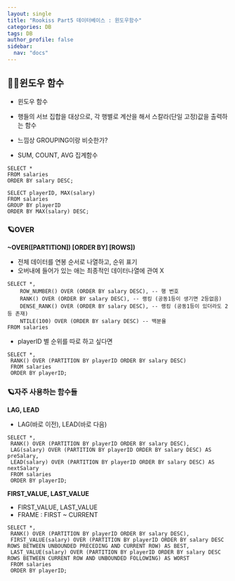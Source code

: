 ```yaml
---
layout: single
title: "Rookiss Part5 데이터베이스 : 윈도우함수"
categories: DB
tags: DB
author_profile: false
sidebar:
  nav: "docs"
---
```



## 🙇‍♀️윈도우 함수


* 윈도우 함수
* 행들의 서브 집합을 대상으로, 각 행별로 계산을 해서 스칼라(단일 고정)값을 출력하는 함수

* 느낌상 GROUPING이랑 비슷한가?
* SUM, COUNT, AVG 집계함수

```
SELECT *
FROM salaries
ORDER BY salary DESC;

SELECT playerID, MAX(salary)
FROM salaries
GROUP BY playerID
ORDER BY MAX(salary) DESC;
```


### 🪐OVER


**~OVER([PARTITION]) [ORDER BY] [ROWS])**

* 전체 데이터를 연봉 순서로 나열하고, 순위 표기
* 오버내에 들어가 있는 애는 최종적인 데이터나열에 관여 X
```
SELECT *,
	ROW_NUMBER() OVER (ORDER BY salary DESC), -- 행 번호
	RANK() OVER (ORDER BY salary DESC), -- 랭킹 (공동1등이 생기면 2등없음)
	DENSE_RANK() OVER (ORDER BY salary DESC), -- 랭킹 (공동1등이 있더라도 2등 존재)
	NTILE(100) OVER (ORDER BY salary DESC) -- 백분율
FROM salaries
```


* playerID 별 순위를 따로 하고 싶다면
```
SELECT *,
 RANK() OVER (PARTITION BY playerID ORDER BY salary DESC)
 FROM salaries
 ORDER BY playerID;
```


### 🪐자주 사용하는 함수들

**LAG, LEAD**

* LAG(바로 이전), LEAD(바로 다음)
```
SELECT *,
 RANK() OVER (PARTITION BY playerID ORDER BY salary DESC),
 LAG(salary) OVER (PARTITION BY playerID ORDER BY salary DESC) AS preSalary,
 LEAD(salary) OVER (PARTITION BY playerID ORDER BY salary DESC) AS nextSalary
 FROM salaries
 ORDER BY playerID;
```

**FIRST_VALUE, LAST_VALUE**

 * FIRST_VALUE, LAST_VALUE
 * FRAME : FIRST ~ CURRENT
```
SELECT *,
 RANK() OVER (PARTITION BY playerID ORDER BY salary DESC),
 FIRST_VALUE(salary) OVER (PARTITION BY playerID ORDER BY salary DESC ROWS BETWEEN UNBOUNDED PRECEDING AND CURRENT ROW) AS BEST,
 LAST_VALUE(salary) OVER (PARTITION BY playerID ORDER BY salary DESC ROWS BETWEEN CURRENT ROW AND UNBOUNDED FOLLOWING) AS WORST
 FROM salaries
 ORDER BY playerID;
```
